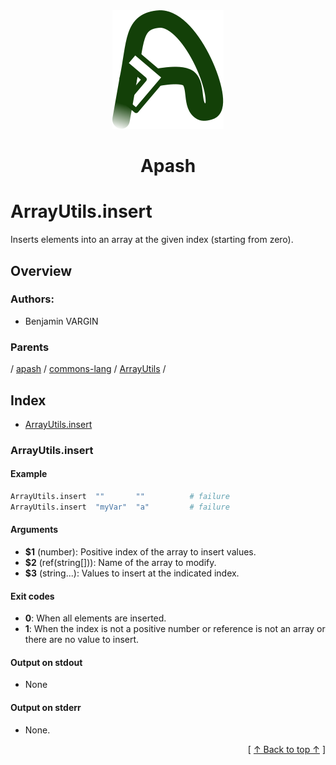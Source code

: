 
<div align='center' id='apash-top'>
  <a href='https://github.com/hastec-fr/apash'>
    <img alt='apash-logo' src='../../../../../../../assets/apash-logo.svg'/>
  </a>

  # Apash
</div>

# ArrayUtils.insert

Inserts elements into an array at the given index (starting from zero).

## Overview

### Authors:
* Benjamin VARGIN

### Parents
<!-- apash.parentBegin -->
[](../../../../.md) / [apash](../../../apash.md) / [commons-lang](../../commons-lang.md) / [ArrayUtils](../ArrayUtils.md) / 
<!-- apash.parentEnd -->

## Index

* [ArrayUtils.insert](#arrayutilsinsert)

### ArrayUtils.insert

#### Example

```bash
ArrayUtils.insert  ""       ""          # failure
ArrayUtils.insert  "myVar"  "a"         # failure
```

#### Arguments

* **$1** (number): Positive index of the array to insert values.
* **$2** (ref(string[])): Name of the array to modify.
* **$3** (string...): Values to insert at the indicated index.

#### Exit codes

* **0**: When all elements are inserted.
* **1**: When the index is not a positive number or reference is not an array or there are no value to insert.

#### Output on stdout

* None

#### Output on stderr

* None.


  <div align='right'>[ <a href='#apash-top'>↑ Back to top ↑</a> ]</div>

